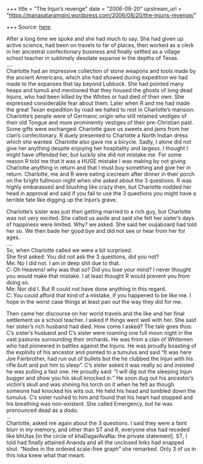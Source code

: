 +++
title = "The Injun’s revenge"
date = "2006-08-20"
upstream_url = "https://manasataramgini.wordpress.com/2006/08/20/the-injuns-revenge/"

+++
Source: [here](https://manasataramgini.wordpress.com/2006/08/20/the-injuns-revenge/).

After a long time we spoke and she had much to say. She had given up active science, had been on travels to far of places, then worked as a clerk in her ancestral confectionary business and finally settled as a village school teacher in sublimely desolate expanse in the depths of Texas.  
….  
Charlotte had an impressive collection of stone weapons and tools made by the ancient Americans, which she had showed during expedition we had made to the expanses that lay beyond Lubbock. She had pointed many heaps and tumuli and mentioned that they housed the ghosts of long dead Injuns, who had been killed by the Whites or had died of their own. She expressed considerable fear about them. Later when R and me had made the great Texan expedition by road we halted to rest in Charlotte’s mansion. Charlotte’s people were of Germanic origin who still retained vestiges of their old Tongue and more prominently vestiges of their pre-Christian past. Some gifts were exchanged: Charlotte gave us sweets and jams from her clan’s confectionary. R duely presented to Charlotte a North Indian dress which she wanted. Charlotte also gave me a bicycle. Sadly, I alone did not give her anything despite enjoying her hospitality and largess. I thought I might have offended her, but luckily she did not mistake me. For some reason R told me that it was a HUGE mistake I was making by not giving Charlotte anything in return and that I must buy something and give her in return. Charlotte, me and R were eating icecream after dinner in their porch on the bright fullmoon night when she asked about the 3 questions. R was highly embarassed and blushing like crazy then, but Charlotte nodded her head in approval and said if you fail to use the 3 questions you might have a terrible fate like digging up the Injun’s grave.

Charlotte’s sister was just then getting married to a rich guy, but Charlotte was not very excited. She called us aside and said she felt her sister’s days of happiness were limited. Why? we asked. She said her ouijaboard had told her so. We then bade her good bye and did not see or hear from her for ages.  
….  
So, when Charlotte called we were a bit surprised.  
She first asked: You did not ask the 3 questions, did you not?  
Me: No I did not. I am in deep shit due to that.  
C: Oh Heavens! why was that so? Did you lose your mind? I never thought you would make that mistake. I at least thought R would prevent you from doing so.  
Me: Nor did I. But R could not have done anything in this regard.  
C: You could afford that kind of a mistake, if you happened to be like me. I hope in the worst case things at least pan out the way they did for me.

Then came her discourse on her world travels and the like and her final settlement as a school teacher. I asked if things went well with her. She said her sister’s rich husband had died. How come I asked? The tale goes thus:  
C’s sister’s husband and C’s sister were roaming one full moon night in the vast pastures surrounding their orchards. He was from a clan of Whitemen who had pioneered in battles against the Injuns. He was proudly boasting of the exploits of his ancestor and pointed to a tumulus and said “It was here Joe Fairbrother, had run out of bullets but the he clubbed the Injun with his rifle butt and put him to sleep”. C’s sister asked it was really so and insisted he was pulling a fast one. He proudly said: “I will dig out the sleeping Injun bugger and show you his skull knocked in.” He soon dug out his ancestor’s victim’s skull and was shining his torch on it when he felt as though someone had knocked his wits out. He held his head and tumbled down the tumulus. C’s sister rushed to him and found that his heart had stopped and his breathing was non-existent. She called Emergency, but he was pronounced dead as a dodo.  
…  
Charlotte, asked me again about the 3 questions. I said they were a faint blurr in my memory, and other than ST and R, everyone else had receded like bhUtas \[in the circle of khaDagarAvaNa: the private statement\]. ST, I told had finally attained Ananda and all the unclosed links had snapped shut. “Nodes in the ordered scale-free graph” she remarked. Only 3 of us in this loka knew what that meant.

